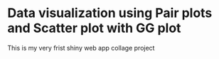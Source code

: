 # Data visualization using Pair plots and Scatter plot with GG plot

This is my very frist shiny web app collage project

